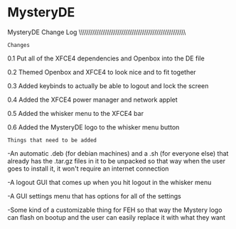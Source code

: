 # MysteryDE

MysteryDE Change Log
\\\\\\\\\\\\\\\\\\\\\\\\\\\\\\\\\\\\\\\\\\\\\\\\\\\\\\\\\\\\\\\\\\\\\\\\\\\\\\\\\\\\\\\\\\\\\\\\\\\\\\\\\\\\\\

	Changes

0.1
Put all of the XFCE4 dependencies and Openbox into the DE file

0.2
Themed Openbox and XFCE4 to look nice and to fit together

0.3
Added keybinds to actually be able to logout and lock the screen

0.4 
Added the XFCE4 power manager and network applet

0.5
Added the whisker menu to the XFCE4 bar

0.6 
Added the MysteryDE logo to the whisker menu button



	Things that need to be added

-An automatic .deb (for debian machines) and a .sh (for everyone else) that already has the .tar.gz files in it to be unpacked so that way when the user goes to install it, it won't require an internet connection

-A logout GUI that comes up when you hit logout in the whisker menu

-A GUI settings menu that has options for all of the settings

-Some kind of a customizable thing for FEH so that way the Mystery logo can flash on bootup and the user can easily replace it with what they want

